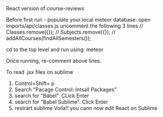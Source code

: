 React version of course-reviews

Before first run - populate your local meteor database:
open imports/api/classes.js
uncomment the following 3 lines
// Classes.remove({});
// Subjects.remove({});
// addAllCourses(findAllSemesters());

cd to the top level and run using:
meteor

Once running, re-comment above lines.

To read .jsx files on sublime

1) 	Control+Shift+ p
2) Search "Pacage Control: Intsall Packages"
2) search for "Babel". CLick Enter
3) search for "Babel Sublime". Click Enter
4) restrart sublime
Voila!! you cann now edit React on Sublime

